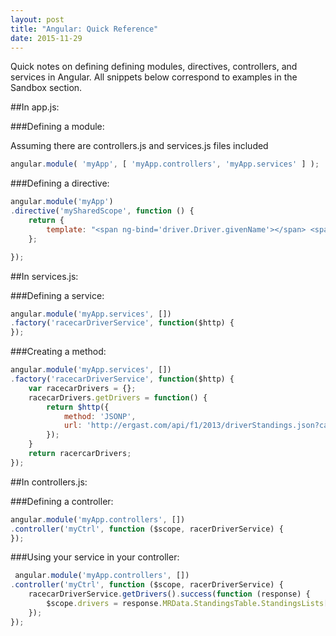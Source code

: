 ```yaml
---
layout: post
title: "Angular: Quick Reference"
date: 2015-11-29
---
```


Quick notes on defining defining modules, directives, controllers, and services in Angular. All snippets below correspond to examples in the Sandbox section.

##In app.js:

###Defining a module:

Assuming there are controllers.js and services.js files included

```javascript
angular.module( 'myApp', [ 'myApp.controllers', 'myApp.services' ] ); 
```


###Defining a directive:

```javascript
angular.module('myApp')
.directive('mySharedScope', function () {
    return {
    	template: "<span ng-bind='driver.Driver.givenName'></span> <span ng-bind='driver.Driver.familyName'></span><br /> <a href='driver.Driver.url'>Wikipedia</a>"
    };

});
```


##In services.js:

###Defining a service:

```javascript
angular.module('myApp.services', [])
.factory('racecarDriverService', function($http) {
});
```

###Creating a method:

```javascript
angular.module('myApp.services', [])
.factory('racecarDriverService', function($http) {
    var racecarDrivers = {};
    racecarDrivers.getDrivers = function() {
    	return $http({
        	method: 'JSONP', 
        	url: 'http://ergast.com/api/f1/2013/driverStandings.json?callback=JSON_CALLBACK'
      	});
    }
    return racercarDrivers;
});
```


##In controllers.js:

###Defining a controller:

```javascript
angular.module('myApp.controllers', [])
.controller('myCtrl', function ($scope, racerDriverService) {
});
```

 ###Using your service in your controller:

```javascript
 angular.module('myApp.controllers', [])
.controller('myCtrl', function ($scope, racerDriverService) {
	racecarDriverService.getDrivers().success(function (response) {
    	$scope.drivers = response.MRData.StandingsTable.StandingsLists[0].DriverStandings;
    });
});
```
